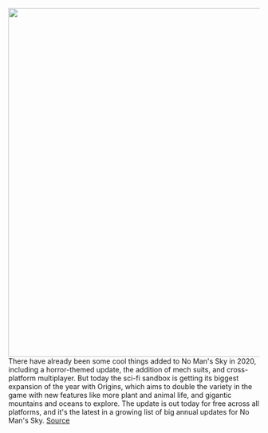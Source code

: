 <img src='https://cdn.vox-cdn.com/thumbor/wXZXo3dKLOQTeL9pmjc8Eesb-MM=/0x0:3840x2160/1200x800/filters:focal(1613x773:2227x1387)/cdn.vox-cdn.com/uploads/chorus_image/image/67454422/NMS_Origins_6.0.png' width='700px' /><br/>
There have already been some cool things added to No Man's Sky in 2020, including a horror-themed update, the addition of mech suits, and cross-platform multiplayer. But today the sci-fi sandbox is getting its biggest expansion of the year with Origins, which aims to double the variety in the game with new features like more plant and animal life, and gigantic mountains and oceans to explore. The update is out today for free across all platforms, and it's the latest in a growing list of big annual updates for No Man's Sky.
<a href='https://www.theverge.com/2020/9/23/21450755/no-mans-sky-origin-expansion-hello-games-sean-murray-interview'> Source <a/>